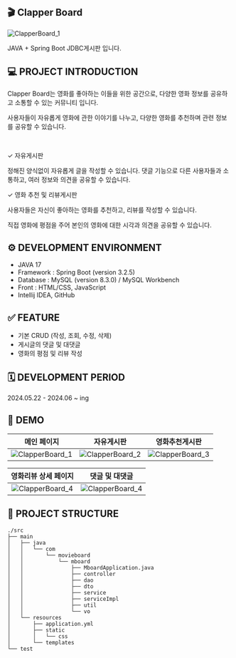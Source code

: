 ## 🎬 Clapper Board
![ClapperBoard_1](https://github.com/104735K/ClapperBoard/assets/170151340/de87d966-1db2-4ed6-9c72-396094d9cace)

JAVA + Spring Boot JDBC게시판 입니다.

## 💻 PROJECT INTRODUCTION
Clapper Board는 영화를 좋아하는 이들을 위한 공간으로, 다양한 영화 정보를 공유하고 소통할 수 있는 커뮤니티 입니다.

사용자들이 자유롭게 영화에 관한 이야기를 나누고, 다양한 영화를 추천하며 관련 정보를 공유할 수 있습니다.

<br>

✓ 자유게시판

정해진 양식없이 자유롭게 글을 작성할 수 있습니다. 댓글 기능으로 다른 사용자들과 소통하고, 여러 정보와 의견을 공유할 수 있습니다.

✓ 영화 추천 및 리뷰게시판

사용자들은 자신이 좋아하는 영화를 추천하고, 리뷰를 작성할 수 있습니다.

직접 영화에 평점을 주어 본인의 영화에 대한 시각과 의견을 공유할 수 있습니다.                    

## ⚙️ DEVELOPMENT ENVIRONMENT
- JAVA 17
- Framework : Spring Boot (version 3.2.5)
- Database : MySQL (version 8.3.0) / MySQL Workbench 
- Front : HTML/CSS, JavaScript
- Intellij IDEA, GitHub

## ✅ FEATURE
- 기본 CRUD (작성, 조회, 수정, 삭제)
- 게시글의 댓글 및 대댓글 
- 영화의 평점 및 리뷰 작성

## 🗓️ DEVELOPMENT PERIOD
2024.05.22 - 2024.06 ~ ing

## 📑 DEMO

|                               메인 페이지                               |                                자유게시판                             |                               영화추천게시판                               |
| :---------------------------------------------------------------------: | :---------------------------------------------------------------------: |:---------------------------------------------------------------------: |
|![ClapperBoard_1](https://github.com/104735K/ClapperBoard/assets/170151340/de87d966-1db2-4ed6-9c72-396094d9cace)|![ClapperBoard_2](https://github.com/104735K/ClapperBoard/assets/170151340/63e793b1-ef1e-4c03-b4d9-8322295ba89e) | ![ClapperBoard_3](https://github.com/104735K/ClapperBoard/assets/170151340/ee6324a3-9587-45c5-b66d-76ac392aba28)|

|                               영화리뷰 상세 페이지                               |                                댓글 및 대댓글                             |                  
| :---------------------------------------------------------------------: | :---------------------------------------------------------------------: |
|![ClapperBoard_4](https://github.com/104735K/ClapperBoard/assets/170151340/5b69ac8f-744c-44e1-8e43-76c05b4dfefc)|![ClapperBoard_4](https://github.com/104735K/ClapperBoard/assets/170151340/7a7c03e4-1bdf-4a2b-8755-7b3858982678)| 



## 📂 PROJECT STRUCTURE
```
./src
├── main
│   ├── java
│   │   └── com
│   │       └── movieboard
│   │           └── mboard
│   │               ├── MboardApplication.java
│   │               ├── controller
│   │               ├── dao
│   │               ├── dto
│   │               ├── service
│   │               ├── serviceImpl
│   │               ├── util
│   │               └── vo
│   └── resources
│       ├── application.yml
│       ├── static
│       │   └── css
│       └── templates
└── test

```
